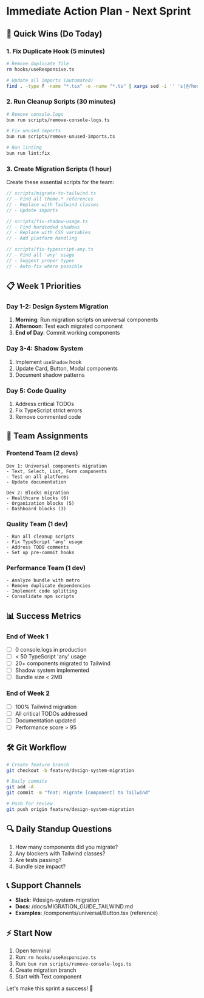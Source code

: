 # Immediate Action Plan - Next Sprint

## 🎯 Quick Wins (Do Today)

### 1. Fix Duplicate Hook (5 minutes)
```bash
# Remove duplicate file
rm hooks/useResponsive.ts

# Update all imports (automated)
find . -type f -name "*.tsx" -o -name "*.ts" | xargs sed -i '' 's|@/hooks/useResponsive|@/hooks/responsive/useResponsive|g'
```

### 2. Run Cleanup Scripts (30 minutes)
```bash
# Remove console.logs
bun run scripts/remove-console-logs.ts

# Fix unused imports
bun run scripts/remove-unused-imports.ts

# Run linting
bun run lint:fix
```

### 3. Create Migration Scripts (1 hour)
Create these essential scripts for the team:

```typescript
// scripts/migrate-to-tailwind.ts
// - Find all theme.* references
// - Replace with Tailwind classes
// - Update imports

// scripts/fix-shadow-usage.ts
// - Find hardcoded shadows
// - Replace with CSS variables
// - Add platform handling

// scripts/fix-typescript-any.ts
// - Find all 'any' usage
// - Suggest proper types
// - Auto-fix where possible
```

## 📋 Week 1 Priorities

### Day 1-2: Design System Migration
1. **Morning**: Run migration scripts on universal components
2. **Afternoon**: Test each migrated component
3. **End of Day**: Commit working components

### Day 3-4: Shadow System
1. Implement `useShadow` hook
2. Update Card, Button, Modal components
3. Document shadow patterns

### Day 5: Code Quality
1. Address critical TODOs
2. Fix TypeScript strict errors
3. Remove commented code

## 🚀 Team Assignments

### Frontend Team (2 devs)
```
Dev 1: Universal components migration
- Text, Select, List, Form components
- Test on all platforms
- Update documentation

Dev 2: Blocks migration
- Healthcare blocks (6)
- Organization blocks (5)
- Dashboard blocks (3)
```

### Quality Team (1 dev)
```
- Run all cleanup scripts
- Fix TypeScript 'any' usage
- Address TODO comments
- Set up pre-commit hooks
```

### Performance Team (1 dev)
```
- Analyze bundle with metro
- Remove duplicate dependencies
- Implement code splitting
- Consolidate npm scripts
```

## 📊 Success Metrics

### End of Week 1
- [ ] 0 console.logs in production
- [ ] < 50 TypeScript 'any' usage
- [ ] 20+ components migrated to Tailwind
- [ ] Shadow system implemented
- [ ] Bundle size < 2MB

### End of Week 2
- [ ] 100% Tailwind migration
- [ ] All critical TODOs addressed
- [ ] Documentation updated
- [ ] Performance score > 95

## 🛠️ Git Workflow

```bash
# Create feature branch
git checkout -b feature/design-system-migration

# Daily commits
git add -A
git commit -m "feat: Migrate [component] to Tailwind"

# Push for review
git push origin feature/design-system-migration
```

## 🔍 Daily Standup Questions

1. How many components did you migrate?
2. Any blockers with Tailwind classes?
3. Are tests passing?
4. Bundle size impact?

## 📞 Support Channels

- **Slack**: #design-system-migration
- **Docs**: /docs/MIGRATION_GUIDE_TAILWIND.md
- **Examples**: /components/universal/Button.tsx (reference)

## ⚡ Start Now

1. Open terminal
2. Run: `rm hooks/useResponsive.ts`
3. Run: `bun run scripts/remove-console-logs.ts`
4. Create migration branch
5. Start with Text component

Let's make this sprint a success! 🚀